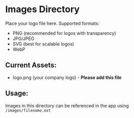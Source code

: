 # Images Directory

Place your logo file here. Supported formats:
- PNG (recommended for logos with transparency)
- JPG/JPEG
- SVG (best for scalable logos)
- WebP

## Current Assets:
- logo.png (your company logo) - **Please add this file**

## Usage:
Images in this directory can be referenced in the app using `/images/filename.ext`